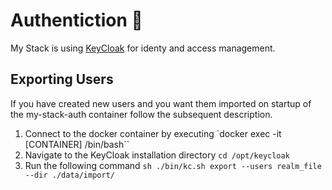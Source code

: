 # Authentiction 🔐

My Stack is using [KeyCloak](https://www.keycloak.org/) for identy and access management.

## Exporting Users

If you have created new users and you want them imported on startup of the my-stack-auth container follow the subsequent
description.

1. Connect to the docker container by executing `docker exec -it [CONTAINER] /bin/bash``
2. Navigate to the KeyCloak installation directory `cd /opt/keycloak`
3. Run the following command `sh ./bin/kc.sh export --users realm_file --dir ./data/import/`
